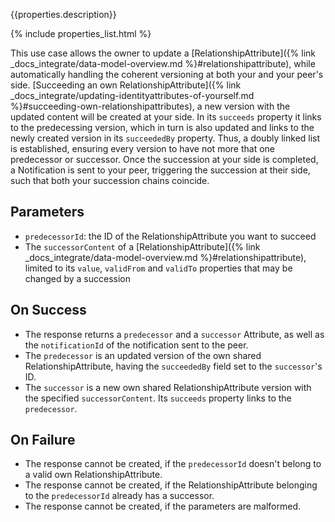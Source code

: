 {{properties.description}}

{% include properties_list.html %}

This use case allows the owner to update a [RelationshipAttribute]({% link _docs_integrate/data-model-overview.md %}#relationshipattribute), while automatically handling the coherent versioning at both your and your peer's side.
[Succeeding an own RelationshipAttribute]({% link _docs_integrate/updating-identityattributes-of-yourself.md %}#succeeding-own-relationshipattributes), a new version with the updated content will be created at your side.
In its `succeeds` property it links to the predecessing version, which in turn is also updated and links to the newly created version in its `succeededBy` property.
Thus, a doubly linked list is established, ensuring every version to have not more that one predecessor or successor.
Once the succession at your side is completed, a Notification is sent to your peer, triggering the succession at their side, such that both your succession chains coincide.

## Parameters

- `predecessorId`: the ID of the RelationshipAttribute you want to succeed
- The `successorContent` of a [RelationshipAttribute]({% link _docs_integrate/data-model-overview.md %}#relationshipattribute), limited to its `value`, `validFrom` and `validTo` properties that may be changed by a succession

## On Success

- The response returns a `predecessor` and a `successor` Attribute, as well as the `notificationId` of the notification sent to the peer.
- The `predecessor` is an updated version of the own shared RelationshipAttribute, having the `succeededBy` field set to the `successor`'s ID.
- The `successor` is a new own shared RelationshipAttribute version with the specified `successorContent`. Its `succeeds` property links to the `predecessor`.

## On Failure

- The response cannot be created, if the `predecessorId` doesn't belong to a valid own RelationshipAttribute.
- The response cannot be created, if the RelationshipAttribute belonging to the `predecessorId` already has a successor.
- The response cannot be created, if the parameters are malformed.
